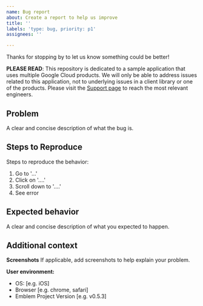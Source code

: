 ```yaml
---
name: Bug report
about: Create a report to help us improve
title: ''
labels: 'type: bug, priority: p1'
assignees: ''

---
```


Thanks for stopping by to let us know something could be better!

**PLEASE READ**: This repository is dedicated to a sample application that uses multiple Google Cloud products. We will only be able to address issues related to this application, not to underlying issues in a client library or one of the products. Please visit the [Support page](https://cloud.google.com/support) to reach the most relevant engineers.

## Problem

A clear and concise description of what the bug is.

## Steps to Reproduce

Steps to reproduce the behavior:

1. Go to '...'
2. Click on '....'
3. Scroll down to '....'
4. See error

## Expected behavior

A clear and concise description of what you expected to happen.

## Additional context

**Screenshots**
If applicable, add screenshots to help explain your problem.

**User environment:**
 - OS: [e.g. iOS]
 - Browser [e.g. chrome, safari]
 - Emblem Project Version [e.g. v0.5.3]
